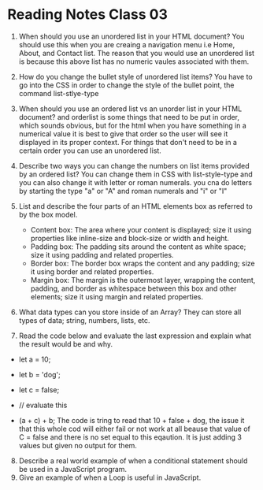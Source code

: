 # Reading Notes Class 03

1. When should you use an unordered list in your HTML document? You should use this when you are creaing a navigation menu i.e Home, About, and Contact list. The reason that you would use an unordered list is because this above list has no numeric vaules associated with them. 
2. How do you change the bullet style of unordered list items? You have to go into the CSS in order to change the style of the bullet point, the command list-stlye-type
3. When should you use an ordered list vs an unorder list in your HTML document? and orderlist is some things that need to be put in order, which sounds obvious, but for the html when you have something in a numerical value it is best to give that order so the user will see it displayed in its proper context. For things that don't need to be in a certain order you can use an unordered list. 
4. Describe two ways you can change the numbers on list items provided by an ordered list? You can change them in CSS with list-style-type and you can also change it with letter or roman numerals. you cna do letters by starting the type "a" or "A" and roman numerals and "i" or "I"

5. List and describe the four parts of an HTML elements box as referred to by the box model.
    - Content box: The area where your content is displayed; size it using properties like inline-size and block-size or width and height.
    - Padding box: The padding sits around the content as white space; size it using padding and related properties.
    - Border box: The border box wraps the content and any padding; size it using border and related properties.
    - Margin box: The margin is the outermost layer, wrapping the content, padding, and border as whitespace between this box and other elements; size it using margin         and related properties.

6. What data types can you store inside of an Array? They can store all types of data; string, numbers, lists, etc.

7. Read the code below and evaluate the last expression and explain what the result would be and why.
  - let a = 10;
  - let b = 'dog';
  - let c = false;

  - // evaluate this
  - (a + c) + b;
  The code is tring to read that 10 + false + dog, the issue it that this whole cod will either fail or not work at all beause that value of C = false and there is no set equal to this eqaution. It is just adding 3 values but given no output for them.
8. Describe a real world example of when a conditional statement should be used in a JavaScript program.
9. Give an example of when a Loop is useful in JavaScript.
